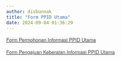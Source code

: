 ```yaml
---
author: disbunnak
title: "Form PPID Utama"
date: 2024-09-04 01:36:29
---
```

<p><a href="https://ppid.kalbarprov.go.id/permintaan-informasi/form-permintaan-informasi/" target="_blank" rel="noopener"><span style="color: #403e3e; font-family: 'Source Sans Pro', 'Helvetica Neue', Helvetica, Arial, sans-serif; font-size: 13px; background-color: #f9f9f9;">Form Permohonan Informasi PPID Utama</span></a></p>
<p><a href="https://ppid.kalbarprov.go.id/permintaan-informasi/form-pernyataan-keberatan/" target="_blank" rel="noopener"><span style="color: #403e3e; font-family: 'Source Sans Pro', 'Helvetica Neue', Helvetica, Arial, sans-serif; font-size: 13px; background-color: #ffffff;">Form Pengajuan Keberatan Informasi PPID Utama</span></a><span style="color: #403e3e; font-family: 'Source Sans Pro', 'Helvetica Neue', Helvetica, Arial, sans-serif; font-size: 13px; background-color: #f9f9f9;"></span></p>